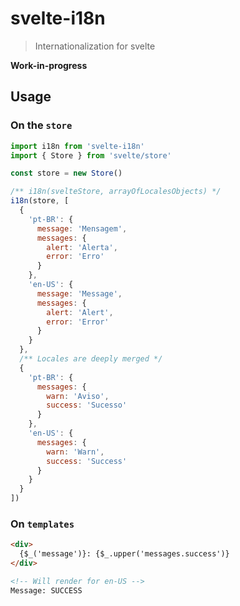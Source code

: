 # svelte-i18n

> Internationalization for svelte

**Work-in-progress**

## Usage

### On the `store`

```js
import i18n from 'svelte-i18n'
import { Store } from 'svelte/store'

const store = new Store()

/** i18n(svelteStore, arrayOfLocalesObjects) */
i18n(store, [
  {
    'pt-BR': {
      message: 'Mensagem',
      messages: {
        alert: 'Alerta',
        error: 'Erro'
      }
    },
    'en-US': {
      message: 'Message',
      messages: {
        alert: 'Alert',
        error: 'Error'
      }
    }
  },
  /** Locales are deeply merged */
  {
    'pt-BR': {
      messages: {
        warn: 'Aviso',
        success: 'Sucesso'
      }
    },
    'en-US': {
      messages: {
        warn: 'Warn',
        success: 'Success'
      }
    }
  }
])
```

### On `templates`

```html
<div>
  {$_('message')}: {$_.upper('messages.success')}
</div>

<!-- Will render for en-US -->
Message: SUCCESS
```
